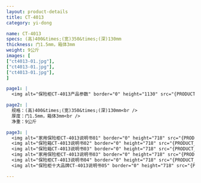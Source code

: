 ```yaml
---
layout: product-details
title: CT-4013
category: yi-dong

name: CT-4013
specs: (高)400&times;(宽)350&times;(深)130mm
thickness: 门1.5mm，箱体3mm
weight: 9公斤
images: [
["ct4013-01.jpg"],
["ct4013-01.jpg"],
["ct4013-01.jpg"],
]

page1: |
  <img alt="保险柜CT-4013产品参数" border="0" height="1130" src="{PRODUCT_IMAGES}twcps1.jpg" width="538" />

page2: |
  规格：(高)400&times;(宽)350&times;(深)130mm<br />
  厚度：门1.5mm，箱体3mm<br />
  净重：9公斤

page3: |
  <img alt="家用保险柜CT-4013说明书01" border="0" height="718" src="{PRODUCT_IMAGES}ct-sm01.jpg" width="538" /><br />
  <img alt="保险箱CT-4013说明书02" border="0" height="718" src="{PRODUCT_IMAGES}ct-sm02.jpg" width="538" /><br />
  <img alt="保险箱CT-4013说明书03" border="0" height="718" src="{PRODUCT_IMAGES}ct-sm03.jpg" width="538" /><br />
  <img alt="家用保险柜CT-4013说明书03" border="0" height="718" src="{PRODUCT_IMAGES}ct-sm04.jpg" width="538" /><br />
  <img alt="保险柜CT-4013说明书04" border="0" height="718" src="{PRODUCT_IMAGES}ct-sm05.jpg" width="538" /><br />
  <img alt="保险柜十大品牌CT-4013说明书05" border="0" height="718" src="{PRODUCT_IMAGES}ct-sm06.jpg" width="538" />

---
```

